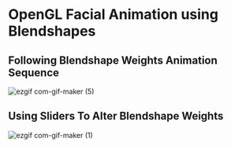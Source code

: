 # OpenGL Facial Animation using Blendshapes

## Following Blendshape Weights Animation Sequence
![ezgif com-gif-maker (5)](https://user-images.githubusercontent.com/57908067/158067167-5110bce6-29c2-4f5b-ad98-6ce0d18d0142.gif)


## Using Sliders To Alter Blendshape Weights 
![ezgif com-gif-maker (1)](https://user-images.githubusercontent.com/57908067/156467780-a5907685-79b3-4a86-809b-007db5521dff.gif)

